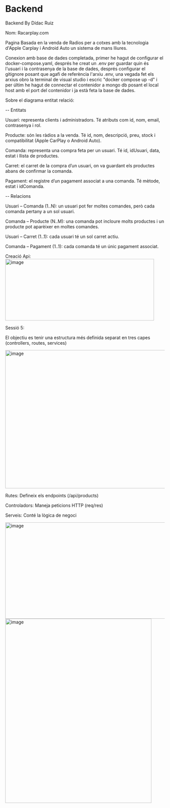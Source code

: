 # Backend
Backend By Dídac Ruiz

Nom: Racarplay.com

Pagina Basada en la venda de Radios per a cotxes amb la tecnologia d'Apple Carplay i Android Auto un sistema de mans lliures.

Conexion amb base de dades completada, primer he hagut de configurar el docker-compose.yaml, després he creat un .env per guardar quin és l'usuari i la contrasenya de la base de dades, després configurar el gitignore posant que agafi de referència l'arxiu .env, una vegada fet els arxius obro la terminal de visual studio i escric "docker compose up -d" i per últim he hagut de connectar el contenidor a mongo db posant el local host amb el port del contenidor i ja està feta la base de dades.

Sobre el diagrama entitat relació: 

-- Entitats

Usuari: representa clients i administradors. Té atributs com id, nom, email, contrasenya i rol.

Producte: són les ràdios a la venda. Té id, nom, descripció, preu, stock i compatibilitat (Apple CarPlay o Android Auto).

Comanda: representa una compra feta per un usuari. Té id, idUsuari, data, estat i llista de productes.

Carret: el carret de la compra d’un usuari, on va guardant els productes abans de confirmar la comanda.

Pagament: el registre d’un pagament associat a una comanda. Té mètode, estat i idComanda.

-- Relacions

Usuari – Comanda (1..N): un usuari pot fer moltes comandes, però cada comanda pertany a un sol usuari.

Comanda – Producte (N..M): una comanda pot incloure molts productes i un producte pot aparèixer en moltes comandes.

Usuari – Carret (1..1): cada usuari té un sol carret actiu.

Comanda – Pagament (1..1): cada comanda té un únic pagament associat.

Creació Api:
<img width="470" height="194" alt="image" src="https://github.com/user-attachments/assets/5755065c-8a83-45c6-a394-0e2b92b30e90" />

Sessió 5:

El objectiu es tenir una estructura més definida separat en tres capes (controllers, routes, services)

<img width="777" height="435" alt="image" src="https://github.com/user-attachments/assets/3f87f4fd-33fd-41ec-9d3c-4998a0b3db57" />

Rutes: Defineix els endpoints (/api/products)

Controladors: Maneja peticions HTTP (req/res)

Serveis: Conté la lògica de negoci

<img width="1451" height="303" alt="image" src="https://github.com/user-attachments/assets/c6caec9e-a4c5-4721-8d35-63aaff3696d8" />

<img width="462" height="580" alt="image" src="https://github.com/user-attachments/assets/96fbd91f-b37e-4e19-a344-8e64bfc6e913" />



